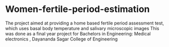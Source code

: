 # Women-fertile-period-estimation
The project aimed at providing a home based fertile period assessment test, which uses basal body temperature and salivary microscopic images 
This was done as a final year project for Bachelors in Engineering: Medical electronics , Dayananda Sagar College of Engineering
